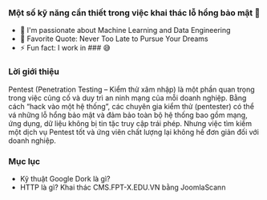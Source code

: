 ### Một số kỹ năng cần thiết trong việc khai thác lỗ hổng bảo mật 🌱 

- 🔭 I'm passionate about Machine Learning and Data Engineering
- 🥅 Favorite Quote: Never Too Late to Pursue Your Dreams
- ⚡ Fun fact: I work in ### 😅

### Lời giới thiệu 
Pentest (Penetration Testing – Kiểm thử xâm nhập) là một phần quan trọng trong việc củng cố và duy trì an ninh mạng của mỗi doanh nghiệp. Bằng cách “hack vào một hệ thống”, các chuyên gia kiểm thử (pentester) có thể vá những lỗ hổng bảo mật và đảm bảo toàn bộ hệ thống bao gồm mạng, ứng dụng, dữ liệu không bị tin tặc truy cập trái phép. Nhưng việc tìm kiếm một dịch vụ Pentest tốt và ứng viên chất lượng lại không hề đơn giản đối với doanh nghiệp. 

### Mục lục
* Kỹ thuật Google Dork là gì?
* HTTP là gì? Khai thác CMS.FPT-X.EDU.VN bằng JoomlaScann

